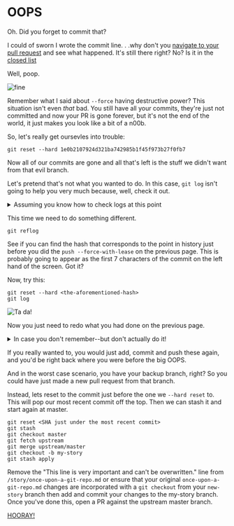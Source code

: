 # OOPS

Oh. Did you forget to commit that?

I could of sworn I wrote the commit line. . .why don't you [navigate to your
pull
request](https://github.com/onyiny-ang/git-your-own-adventure/pulls) and see what happened. It's still there right? No? Is it in the [closed list](https://github.com/onyiny-ang/git-your-own-adventure/pulls?q=is%3Apr+is%3Aclosed)

Well, poop.

![fine](https://media.giphy.com/media/NTur7XlVDUdqM/giphy.gif)

Remember what I said about `--force` having destructive power?
This situation isn't even _that_ bad. You still have all your commits, they're
just not committed and now your PR is gone forever, but it's not the end of
the world, it just makes you look like a bit of a n00b.

So, let's really get oursevles into trouble:

```
git reset --hard 1e0b2107924d321ba742985b1f45f973b27f0fb7
```

Now all of our commits are gone and all that's left is the stuff we didn't want
from that evil branch.

Let's pretend that's not what you wanted to do. In this case, `git log` isn't
going to help you very much because, well, check it out.

<details>
  <summary>Assuming you know how to check logs at this point</summary>

```
git log
```

</details>

This time we need to do something different.

```
git reflog
```

See if you can find the hash that corresponds to the point in history just before you did the
`push --force-with-lease` on the previous page. This is probably going to
appear as the first 7 characters of the commit on the left hand of the screen. Got it?

Now, try this:

```
git reset --hard <the-aforementioned-hash>
git log
```

![Ta da!](https://media.giphy.com/media/12NUbkX6p4xOO4/giphy.gif)

Now you just need to redo what you had done on the previous page.

<details>
  <summary>In case you don't remember--but don't actually do it!</summary>

```
git log (to get the commit SHA)
git reset <appropriate SHA>
git add <the files you want to add>
git commit -m "appropriate commit message"
git push --force-with-lease arch-nemesis
```

</details>


If you really wanted to, you would just add, commit and push these again,
and you'd be right back where you were before the big OOPS.

And in the worst case scenario, you have your backup branch, right?
So you could have just made a new pull request from that branch.

Instead, lets reset to the commit just before the one we `--hard reset` to.
This will pop our most recent commit off the top. Then we can stash it and start again at master.

```
git reset <SHA just under the most recent commit>
git stash
git checkout master
git fetch upstream
git merge upstream/master
git checkout -b my-story
git stash apply
```

Remove the "This line is very important and can't be overwritten." line from
`/story/once-upon-a-git-repo.md` or ensure that your original
`once-upon-a-git-repo.md` changes are incorporated with a `git checkout` from
your `new-story` branch
then add and commit your changes to the my-story branch.
Once you've done this, open a PR against the upstream master branch.

[HOORAY!](congratulations.md)
